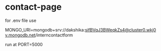 # contact-page
for .env file use

MONGO_URI=mongodb+srv://dakshika:sifBVqJ3BWeqkZs4@cluster0.wkj0v.mongodb.net/interncontactform

run at PORT=5000

